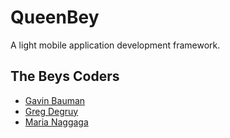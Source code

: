 # QueenBey
A light mobile application development framework. 

The Beys Coders 
-
- [Gavin Bauman]
- [Greg Degruy]
- [Maria Naggaga]

[Gavin Bauman]: <https://github.com/gavination>
[Greg Degruy]: <https://github.com/gregdegruy>
[Maria Naggaga]: <https://github.com/LadyNaggaga>
